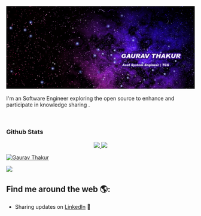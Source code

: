 

<img src="https://github.com/grvthakur/grvthakur/blob/master/header.png" alt="banner that says Monica Powell - software engineer, content creator and community organizer alongside a cartoon illustration of Monica">

I'm an Software Engineer exploring the open source to enhance and participate in knowledge sharing .

<!-- <div style="display:flex; justify-content: space-between">

<img src="https://github-readme-stats.vercel.app/api?username=grvthakur">

<img align="left" src="https://github-readme-stats.vercel.app/api/top-langs?username=grvthakur&show_icons=true&locale=en&layout=compact" alt="Gaurav Thakur " height="194px">
  
  <p><img align="center" src="https://github-readme-streak-stats.herokuapp.com?user=grvthakur&theme=onedark" alt="Gaurav Thakur" /></p>
</div> -->
<br>

### Github Stats
<p align="center">
  <a href="https://github.com/grvthakur">
    <img height="180em" src="https://github-readme-stats-eight-theta.vercel.app/api?username=grvthakur&show_icons=true&theme=algolia&include_all_commits=true&count_private=true"/>
    <img height="180em" src="https://github-readme-stats-eight-theta.vercel.app/api/top-langs/?username=grvthakur&layout=compact&langs_count=8&theme=algolia"/>
   <p><img height="180em" src="https://github-readme-streak-stats.herokuapp.com?user=grvthakur&theme=onedark" alt="Gaurav Thakur" /></p>
  </a>
</p>

![](https://komarev.com/ghpvc/?username=lapalb&color=blue)
## Find me around the web 🌎:

- Sharing updates on <a href="https://www.linkedin.com/in/gaurav-thakur-749547105/">LinkedIn</a> 💼
<!-- - Check my blogs on my <a href="https://grvthakur.github.io/as_blog/">Website </a>💬 -->

<!--
**grvthakur/grvthakur** is a ✨ _special_ ✨ repository because its `README.md` (this file) appears on your GitHub profile.

Here are some ideas to get you started:

- 🔭 I’m currently working on ...
- 🌱 I’m currently learning ...
- 👯 I’m looking to collaborate on ...
- 🤔 I’m looking for help with ...
- 💬 Ask me about ...
- 📫 How to reach me: ...
- 😄 Pronouns: ...
- ⚡ Fun fact: ...
-->

